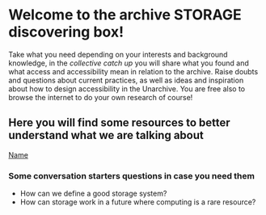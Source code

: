 # Welcome to the archive STORAGE discovering box!

Take what you need depending on your interests and background knowledge, in the <i>collective catch up</i> you will share what you found and what access and accessibility mean in relation to the archive. Raise doubts and questions about current practices, as well as ideas and inspiration about how to design accessibility in the Unarchive.
You are free also to browse the internet to do your own research of course!

## Here you will find some resources to better understand what we are talking about

[Name](https://www.somename.it/)

### Some conversation starters questions in case you need them

* How can we define a good storage system?
* How can storage work in a future where computing is a rare resource?


